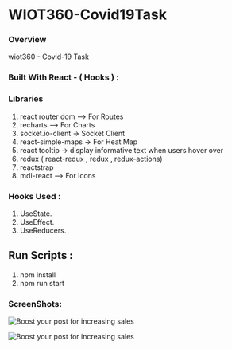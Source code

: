 ﻿# WIOT360-Covid19Task

### Overview 


wiot360 - Covid-19 Task 

### Built With React - ( Hooks ) : 


### Libraries 

1. react router dom  --> For Routes
2. recharts  --> For Charts
3. socket.io-client   -> Socket Client
4. react-simple-maps   -> For Heat Map
5. react tooltip -> display informative text when users hover over
6. redux ( react-redux , redux , redux-actions)
7. reactstrap 
8. mdi-react --> For Icons

### Hooks Used : 
1. UseState.
2. UseEffect.
3. UseReducers.

##  Run Scripts :

1. npm install 
2. npm run start 


### ScreenShots: 


![Boost your post for increasing sales](/img/img1.jpg)


![Boost your post for increasing sales](/img/img2.jpg)
